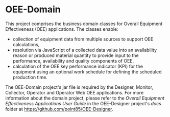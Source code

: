 # OEE-Domain
This project comprises the business domain classes for Overall Equipment Effectiveness (OEE) applications.  The classes enable:
* collection of equipment data from multiple sources to support OEE calculations, 
* resolution via JavaScript of a collected data value into an availability reason or produced material quantity to provide input to the performance, availability and quality components of OEE,
* calculation of the OEE key performance indicator (KPI) for the equipment using an optional  work schedule for defining the scheduled production time.

The OEE-Domain project's jar file is required by the Designer, Monitor, Collector, Operator and Operator Web OEE applications.  For more information about the domain project, please refer to the *Overall Equipment Effectiveness Applications User Guide* in the OEE-Designer project's *docs* folder at https://github.com/point85/OEE-Designer.
